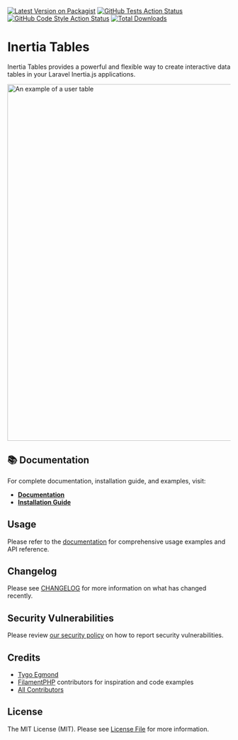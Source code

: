 [![Latest Version on Packagist](https://img.shields.io/packagist/v/tygoegmond/inertia-tables.svg?style=flat-square)](https://packagist.org/packages/tygoegmond/inertia-tables)
[![GitHub Tests Action Status](https://img.shields.io/github/actions/workflow/status/tygoegmond/inertia-tables/run-tests.yml?branch=main&label=tests&style=flat-square)](https://github.com/tygoegmond/inertia-tables/actions?query=workflow%3Arun-tests+branch%3Amain)
[![GitHub Code Style Action Status](https://img.shields.io/github/actions/workflow/status/tygoegmond/inertia-tables/fix-php-code-style-issues.yml?branch=main&label=code%20style&style=flat-square)](https://github.com/tygoegmond/inertia-tables/actions?query=workflow%3A"Fix+PHP+code+style+issues"+branch%3Amain)
[![Total Downloads](https://img.shields.io/packagist/dt/tygoegmond/inertia-tables.svg?style=flat-square)](https://packagist.org/packages/tygoegmond/inertia-tables)

# Inertia Tables

Inertia Tables provides a powerful and flexible way to create interactive data tables in your Laravel Inertia.js applications.

<img width="1702" height="805" alt="An example of a user table" src="https://github.com/user-attachments/assets/7324a041-1088-448f-bcc5-b6f493b4db92" />


## 📚 Documentation

For complete documentation, installation guide, and examples, visit:
- **[Documentation](https://inertia-tables.tygoegmond.com/)**
- **[Installation Guide](https://inertia-tables.tygoegmond.com/installation/)**

## Usage

Please refer to the [documentation](https://inertia-tables.tygoegmond.com/) for comprehensive usage examples and API reference.

## Changelog

Please see [CHANGELOG](CHANGELOG.md) for more information on what has changed recently.

## Security Vulnerabilities

Please review [our security policy](../../security/policy) on how to report security vulnerabilities.

## Credits

- [Tygo Egmond](https://github.com/tygoegmond)
- [FilamentPHP](https://github.com/filamentphp/filament) contributors for inspiration and code examples
- [All Contributors](../../contributors)

## License

The MIT License (MIT). Please see [License File](LICENSE.md) for more information.
